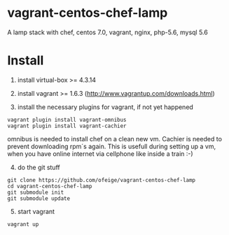 vagrant-centos-chef-lamp
========================

A lamp stack with chef, centos 7.0, vagrant, nginx, php-5.6, mysql 5.6

Install
=======

1. install virtual-box >= 4.3.14

2. install vagrant >= 1.6.3 (http://www.vagrantup.com/downloads.html)
3. install the necessary plugins for vagrant, if not yet happened
```
vagrant plugin install vagrant-omnibus
vagrant plugin install vagrant-cachier
```

omnibus is needed to install chef on a clean new vm. Cachier is needed to prevent downloading rpm´s again. This is usefull during setting up a vm, when you have online internet via cellphone like inside a train :-)

4. do the git stuff
```
git clone https://github.com/ofeige/vagrant-centos-chef-lamp
cd vagrant-centos-chef-lamp
git submodule init
git submodule update
```

5. start vagrant
```
vagrant up
```
